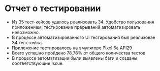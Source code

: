 # Отчет о тестировании

- Из 35 тест-кейсов удалось реализовать 34. Удобство пользования приложением, тестирование прерываний автоматизировать невозможно.
- В процессе автоматизированного UI тестирования был реализован 34 тест-кейса. 
- Приложение тестировалось на эмуляторе Pixel 6a API29
- Всего успешно пройдено 78.78% от общего количества тестов
- В процессе автоматизации были выявлены баги и созданы соответствующие Issue.

